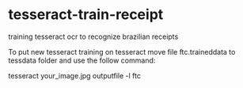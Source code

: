 # tesseract-train-receipt
training tesseract ocr to recognize brazilian receipts

To put new tesseract training on tesseract move file ftc.traineddata to tessdata folder and use the follow command:

tesseract your_image.jpg outputfile -l ftc